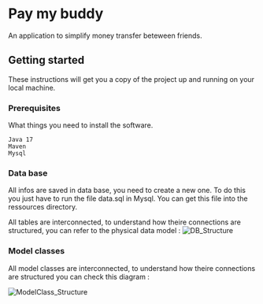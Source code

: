 <h1>Pay my buddy</h1>
An application to simplify money transfer beteween friends.


<h2>Getting started</h2>
These instructions will get you a copy of the project up and running on your local machine.

<h3>Prerequisites</h3>
What things you need to install the software.

    Java 17
    Maven
    Mysql

<h3>Data base</h3>
All infos are saved in data base, you need to create a new one.
To do this you just have to run the file data.sql in Mysql. You can get this file into the ressources directory.
 
All tables are interconnected, to understand how theire connections are structured, you can refer to the physical data model :
![DB_Structure](https://user-images.githubusercontent.com/104126607/227484187-5ba7902b-6620-4a79-96f4-f8d16de4cd2b.png)

          
<h3>Model classes</h3>
All model classes are interconnected, to understand how theire connections are structured you can check this diagram :

![ModelClass_Structure](https://user-images.githubusercontent.com/104126607/227484996-74f756d3-c917-4eca-bcf5-30de8212b83f.png)
